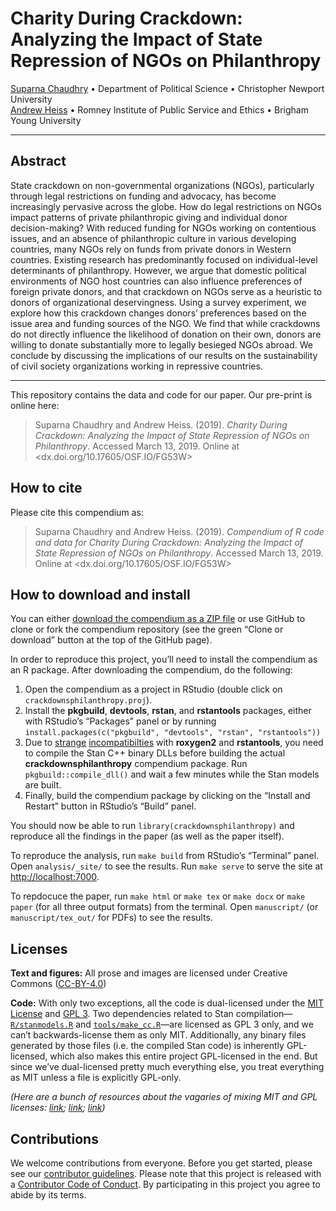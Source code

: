 
<!-- README.md is generated from README.Rmd. Please edit that file -->

# Charity During Crackdown: Analyzing the Impact of State Repression of NGOs on Philanthropy

[Suparna Chaudhry](http://www.suparnachaudhry.com/) • Department of
Political Science • Christopher Newport University  
[Andrew Heiss](https://www.andrewheiss.com/) • Romney Institute of
Public Service and Ethics • Brigham Young University

-----

## Abstract

State crackdown on non-governmental organizations (NGOs), particularly
through legal restrictions on funding and advocacy, has become
increasingly pervasive across the globe. How do legal restrictions on
NGOs impact patterns of private philanthropic giving and individual
donor decision-making? With reduced funding for NGOs working on
contentious issues, and an absence of philanthropic culture in various
developing countries, many NGOs rely on funds from private donors in
Western countries. Existing research has predominantly focused on
individual-level determinants of philanthropy. However, we argue that
domestic political environments of NGO host countries can also influence
preferences of foreign private donors, and that crackdown on NGOs serve
as a heuristic to donors of organizational deservingness. Using a survey
experiment, we explore how this crackdown changes donors’ preferences
based on the issue area and funding sources of the NGO. We find that
while crackdowns do not directly influence the likelihood of donation on
their own, donors are willing to donate substantially more to legally
besieged NGOs abroad. We conclude by discussing the implications of our
results on the sustainability of civil society organizations working in
repressive countries.

-----

This repository contains the data and code for our paper. Our pre-print
is online here:

> Suparna Chaudhry and Andrew Heiss. (2019). *Charity During Crackdown:
> Analyzing the Impact of State Repression of NGOs on Philanthropy*.
> Accessed March 13, 2019. Online at
> \<dx.doi.org/10.17605/OSF.IO/FG53W\>

## How to cite

Please cite this compendium as:

> Suparna Chaudhry and Andrew Heiss. (2019). *Compendium of R code and
> data for Charity During Crackdown: Analyzing the Impact of State
> Repression of NGOs on Philanthropy*. Accessed March 13, 2019. Online
> at \<dx.doi.org/10.17605/OSF.IO/FG53W\>

## How to download and install

You can either [download the compendium as a ZIP
file](/archive/master.zip) or use GitHub to clone or fork the compendium
repository (see the green “Clone or download” button at the top of the
GitHub page).

In order to reproduce this project, you’ll need to install the
compendium as an R package. After downloading the compendium, do the
following:

1.  Open the compendium as a project in RStudio (double click on
    `crackdownsphilanthropy.proj`).
2.  Install the **pkgbuild**, **devtools**, **rstan**, and
    **rstantools** packages, either with RStudio’s “Packages” panel or
    by running `install.packages(c("pkgbuild", "devtools", "rstan",
    "rstantools"))`
3.  Due to [strange](https://github.com/stan-dev/rstantools/issues/52)
    [incompatibilties](https://github.com/klutometis/roxygen/issues/822#issuecomment-441425591)
    with **roxygen2** and **rstantools**, you need to compile the Stan
    C++ binary DLLs before building the actual
    **crackdownsphilanthropy** compendium package. Run
    `pkgbuild::compile_dll()` and wait a few minutes while the Stan
    models are built.
4.  Finally, build the compendium package by clicking on the “Install
    and Restart” button in RStudio’s “Build” panel.

You should now be able to run `library(crackdownsphilanthropy)` and
reproduce all the findings in the paper (as well as the paper itself).

To reproduce the analysis, run `make build` from RStudio’s “Terminal”
panel. Open `analysis/_site/` to see the results. Run `make serve` to
serve the site at <http://localhost:7000>.

To repdocuce the paper, run `make html` or `make tex` or `make docx` or
`make paper` (for all three output formats) from the terminal. Open
`manuscript/` (or `manuscript/tex_out/` for PDFs) to see the results.

## Licenses

**Text and figures:** All prose and images are licensed under Creative
Commons ([CC-BY-4.0](http://creativecommons.org/licenses/by/4.0/))

**Code:** With only two exceptions, all the code is dual-licensed under
the [MIT License](LICENSE.md) and
[GPL 3](https://www.gnu.org/licenses/gpl-3.0.en.html). Two dependencies
related to Stan compilation—[`R/stanmodels.R`](R/stanmodels.R) and
[`tools/make_cc.R`](tools/make_cc.R)—are licensed as GPL 3 only, and we
can’t backwards-license them as only MIT. Additionally, any binary files
generated by those files (i.e. the compiled Stan code) is inherently
GPL-licensed, which also makes this entire project GPL-licensed in the
end. But since we’ve dual-licensed pretty much everything else, you
treat everything as MIT unless a file is explicitly GPL-only.

*(Here are a bunch of resources about the vagaries of mixing MIT and GPL
licenses: [link](https://github.com/ropensci/unconf17/issues/32);
[link](https://github.com/stan-dev/rstantools/issues/17);
[link](https://opensource.stackexchange.com/questions/1640/if-im-using-a-gpl-3-library-in-my-project-can-i-license-my-project-under-mit-l))*

## Contributions

We welcome contributions from everyone. Before you get started, please
see our [contributor guidelines](CONTRIBUTING.md). Please note that this
project is released with a [Contributor Code of Conduct](CONDUCT.md). By
participating in this project you agree to abide by its terms.

